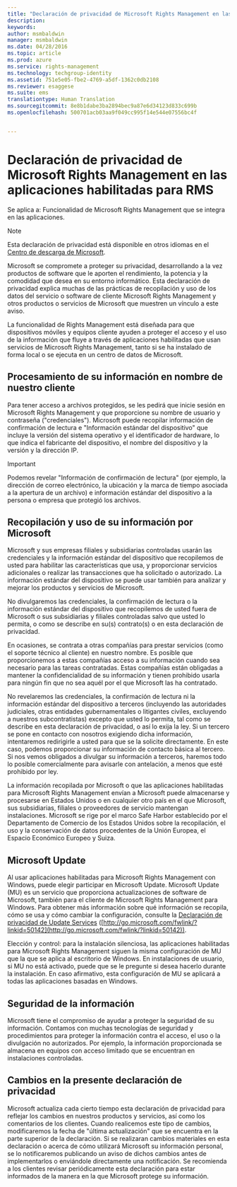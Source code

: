 ```yaml
---
title: "Declaración de privacidad de Microsoft Rights Management en las aplicaciones habilitadas para RMS| Azure RMS"
description: 
keywords: 
author: msmbaldwin
manager: msmbaldwin
ms.date: 04/28/2016
ms.topic: article
ms.prod: azure
ms.service: rights-management
ms.technology: techgroup-identity
ms.assetid: 751e5e05-fbe2-4769-a5df-1362c0db2108
ms.reviewer: esaggese
ms.suite: ems
translationtype: Human Translation
ms.sourcegitcommit: 8e8b1dabe3ba2894bec9a87e6d34123d833c699b
ms.openlocfilehash: 500701acb03aa9f049cc995f14e544e07556bc4f


---
```


# Declaración de privacidad de Microsoft Rights Management en las aplicaciones habilitadas para RMS
Se aplica a: Funcionalidad de Microsoft Rights Management que se integra en las aplicaciones.

> [!NOTE]
> Esta declaración de privacidad está disponible en otros idiomas en el [Centro de descarga de Microsoft](http://www.microsoft.com/download/details.aspx?id=41668).

Microsoft se compromete a proteger su privacidad, desarrollando a la vez productos de software que le aporten el rendimiento, la potencia y la comodidad que desea en su entorno informático. Esta declaración de privacidad explica muchas de las prácticas de recopilación y uso de los datos del servicio o software de cliente Microsoft Rights Management y otros productos o servicios de Microsoft que muestren un vínculo a este aviso.

La funcionalidad de Rights Management está diseñada para que dispositivos móviles y equipos cliente ayuden a proteger el acceso y el uso de la información que fluye a través de aplicaciones habilitadas que usan servicios de Microsoft Rights Management, tanto si se ha instalado de forma local o se ejecuta en un centro de datos de Microsoft.

## Procesamiento de su información en nombre de nuestro cliente
Para tener acceso a archivos protegidos, se les pedirá que inicie sesión en Microsoft Rights Management y que proporcione su nombre de usuario y contraseña ("credenciales"). Microsoft puede recopilar información de confirmación de lectura e "Información estándar del dispositivo" que incluye la versión del sistema operativo y el identificador de hardware, lo que indica el fabricante del dispositivo, el nombre del dispositivo y la versión y la dirección IP.

> [!IMPORTANT]
> Podemos revelar "Información de confirmación de lectura" (por ejemplo, la dirección de correo electrónico, la ubicación y la marca de tiempo asociada a la apertura de un archivo) e información estándar del dispositivo a la persona o empresa que protegió los archivos.

## Recopilación y uso de su información por Microsoft
Microsoft y sus empresas filiales y subsidiarias controladas usarán las credenciales y la información estándar del dispositivo que recopilemos de usted para habilitar las características que usa, y proporcionar servicios adicionales o realizar las transacciones que ha solicitado o autorizado. La información estándar del dispositivo se puede usar también para analizar y mejorar los productos y servicios de Microsoft.

No divulgaremos las credenciales, la confirmación de lectura o la información estándar del dispositivo que recopilemos de usted fuera de Microsoft o sus subsidiarias y filiales controladas salvo que usted lo permita, o como se describe en su(s) contrato(s) o en esta declaración de privacidad.

En ocasiones, se contrata a otras compañías para prestar servicios (como el soporte técnico al cliente) en nuestro nombre. Es posible que proporcionemos a estas compañías acceso a su información cuando sea necesario para las tareas contratadas. Estas compañías están obligadas a mantener la confidencialidad de su información y tienen prohibido usarla para ningún fin que no sea aquél por el que Microsoft las ha contratado.

No revelaremos las credenciales, la confirmación de lectura ni la información estándar del dispositivo a terceros (incluyendo las autoridades judiciales, otras entidades gubernamentales o litigantes civiles, excluyendo a nuestros subcontratistas) excepto que usted lo permita, tal como se describe en esta declaración de privacidad, o así lo exija la ley. Si un tercero se pone en contacto con nosotros exigiendo dicha información, intentaremos redirigirle a usted para que se la solicite directamente. En este caso, podemos proporcionar su información de contacto básica al tercero. Si nos vemos obligados a divulgar su información a terceros, haremos todo lo posible comercialmente para avisarle con antelación, a menos que esté prohibido por ley.

La información recopilada por Microsoft o que las aplicaciones habilitadas para Microsoft Rights Management envían a Microsoft puede almacenarse y procesarse en Estados Unidos o en cualquier otro país en el que Microsoft, sus subsidiarias, filiales o proveedores de servicio mantengan instalaciones. Microsoft se rige por el marco Safe Harbor establecido por el Departamento de Comercio de los Estados Unidos sobre la recopilación, el uso y la conservación de datos procedentes de la Unión Europea, el Espacio Económico Europeo y Suiza.

## Microsoft Update
Al usar aplicaciones habilitadas para Microsoft Rights Management con Windows, puede elegir participar en Microsoft Update. Microsoft Update (MU) es un servicio que proporciona actualizaciones de software de Microsoft, también para el cliente de Microsoft Rights Management para Windows. Para obtener más información sobre qué información se recopila, cómo se usa y cómo cambiar la configuración, consulte la [Declaración de privacidad de Update Services](http://go.microsoft.com/fwlink/?linkid=50142) ([http://go.microsoft.com/fwlink/?linkid=50142](http://go.microsoft.com/fwlink/?linkid=50142)).

Elección y control: para la instalación silenciosa, las aplicaciones habilitadas para Microsoft Rights Management siguen la misma configuración de MU que la que se aplica al escritorio de Windows. En instalaciones de usuario, si MU no está activado, puede que se le pregunte si desea hacerlo durante la instalación. En caso afirmativo, esta configuración de MU se aplicará a todas las aplicaciones basadas en Windows.

## Seguridad de la información
Microsoft tiene el compromiso de ayudar a proteger la seguridad de su información. Contamos con muchas tecnologías de seguridad y procedimientos para proteger la información contra el acceso, el uso o la divulgación no autorizados. Por ejemplo, la información proporcionada se almacena en equipos con acceso limitado que se encuentran en instalaciones controladas.

## Cambios en la presente declaración de privacidad
Microsoft actualiza cada cierto tiempo esta declaración de privacidad para reflejar los cambios en nuestros productos y servicios, así como los comentarios de los clientes. Cuando realicemos este tipo de cambios, modificaremos la fecha de "última actualización" que se encuentra en la parte superior de la declaración. Si se realizaran cambios materiales en esta declaración o acerca de cómo utilizará Microsoft su información personal, se lo notificaremos publicando un aviso de dichos cambios antes de implementarlos o enviándole directamente una notificación. Se recomienda a los clientes revisar periódicamente esta declaración para estar informados de la manera en la que Microsoft protege su información.




<!--HONumber=Jun16_HO4-->



